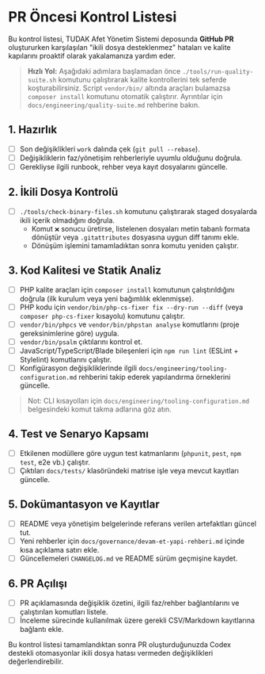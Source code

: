 # PR Öncesi Kontrol Listesi

Bu kontrol listesi, TUDAK Afet Yönetim Sistemi deposunda **GitHub PR** oluştururken karşılaşılan "ikili dosya desteklenmez" hataları ve kalite kapılarını proaktif olarak yakalamanıza yardım eder.

> **Hızlı Yol:** Aşağıdaki adımlara başlamadan önce `./tools/run-quality-suite.sh` komutunu çalıştırarak kalite kontrollerini tek seferde koşturabilirsiniz. Script `vendor/bin/` altında araçları bulamazsa `composer install` komutunu otomatik çalıştırır. Ayrıntılar için `docs/engineering/quality-suite.md` rehberine bakın.

## 1. Hazırlık
- [ ] Son değişiklikleri `work` dalında çek (`git pull --rebase`).
- [ ] Değişikliklerin faz/yönetişim rehberleriyle uyumlu olduğunu doğrula.
- [ ] Gerekliyse ilgili runbook, rehber veya kayıt dosyalarını güncelle.

## 2. İkili Dosya Kontrolü
- [ ] `./tools/check-binary-files.sh` komutunu çalıştırarak staged dosyalarda ikili içerik olmadığını doğrula.
  - Komut `❌` sonucu üretirse, listelenen dosyaları metin tabanlı formata dönüştür veya `.gitattributes` dosyasına uygun diff tanımı ekle.
  - Dönüşüm işlemini tamamladıktan sonra komutu yeniden çalıştır.

## 3. Kod Kalitesi ve Statik Analiz
- [ ] PHP kalite araçları için `composer install` komutunun çalıştırıldığını doğrula (ilk kurulum veya yeni bağımlılık eklenmişse).
- [ ] PHP kodu için `vendor/bin/php-cs-fixer fix --dry-run --diff` (veya `composer php-cs-fixer` kısayolu) komutunu çalıştır.
- [ ] `vendor/bin/phpcs` ve `vendor/bin/phpstan analyse` komutlarını (proje gereksinimlerine göre) uygula.
- [ ] `vendor/bin/psalm` çıktılarını kontrol et.
- [ ] JavaScript/TypeScript/Blade bileşenleri için `npm run lint` (ESLint + Stylelint) komutlarını çalıştır.
- [ ] Konfigürasyon değişikliklerinde ilgili `docs/engineering/tooling-configuration.md` rehberini takip ederek yapılandırma örneklerini güncelle.

> Not: CLI kısayolları için `docs/engineering/tooling-configuration.md` belgesindeki komut takma adlarına göz atın.

## 4. Test ve Senaryo Kapsamı
- [ ] Etkilenen modüllere göre uygun test katmanlarını (`phpunit`, `pest`, `npm test`, e2e vb.) çalıştır.
- [ ] Çıktıları `docs/tests/` klasöründeki matrise işle veya mevcut kayıtları güncelle.

## 5. Dokümantasyon ve Kayıtlar
- [ ] README veya yönetişim belgelerinde referans verilen artefaktları güncel tut.
- [ ] Yeni rehberler için `docs/governance/devam-et-yapi-rehberi.md` içinde kısa açıklama satırı ekle.
- [ ] Güncellemeleri `CHANGELOG.md` ve README sürüm geçmişine kaydet.

## 6. PR Açılışı
- [ ] PR açıklamasında değişiklik özetini, ilgili faz/rehber bağlantılarını ve çalıştırılan komutları listele.
- [ ] İnceleme sürecinde kullanılmak üzere gerekli CSV/Markdown kayıtlarına bağlantı ekle.

Bu kontrol listesi tamamlandıktan sonra PR oluşturduğunuzda Codex destekli otomasyonlar ikili dosya hatası vermeden değişiklikleri değerlendirebilir.
